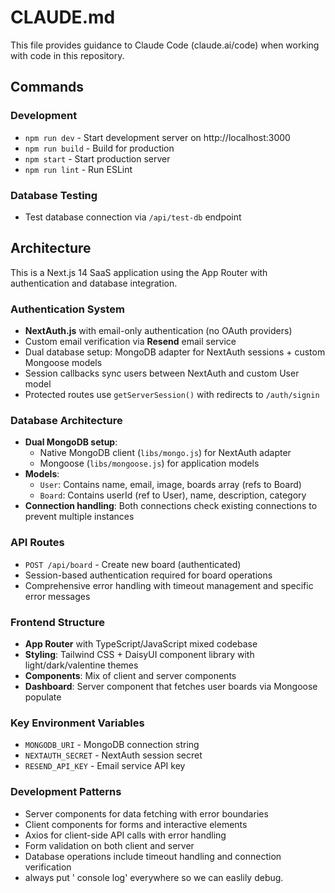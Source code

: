 # CLAUDE.md

This file provides guidance to Claude Code (claude.ai/code) when working with code in this repository.

## Commands

### Development
- `npm run dev` - Start development server on http://localhost:3000
- `npm run build` - Build for production
- `npm start` - Start production server
- `npm run lint` - Run ESLint

### Database Testing
- Test database connection via `/api/test-db` endpoint

## Architecture

This is a Next.js 14 SaaS application using the App Router with authentication and database integration.

### Authentication System
- **NextAuth.js** with email-only authentication (no OAuth providers)
- Custom email verification via **Resend** email service
- Dual database setup: MongoDB adapter for NextAuth sessions + custom Mongoose models
- Session callbacks sync users between NextAuth and custom User model
- Protected routes use `getServerSession()` with redirects to `/auth/signin`

### Database Architecture
- **Dual MongoDB setup**:
  - Native MongoDB client (`libs/mongo.js`) for NextAuth adapter
  - Mongoose (`libs/mongoose.js`) for application models
- **Models**:
  - `User`: Contains name, email, image, boards array (refs to Board)
  - `Board`: Contains userId (ref to User), name, description, category
- **Connection handling**: Both connections check existing connections to prevent multiple instances

### API Routes
- `POST /api/board` - Create new board (authenticated)
- Session-based authentication required for board operations
- Comprehensive error handling with timeout management and specific error messages

### Frontend Structure
- **App Router** with TypeScript/JavaScript mixed codebase
- **Styling**: Tailwind CSS + DaisyUI component library with light/dark/valentine themes
- **Components**: Mix of client and server components
- **Dashboard**: Server component that fetches user boards via Mongoose populate

### Key Environment Variables
- `MONGODB_URI` - MongoDB connection string
- `NEXTAUTH_SECRET` - NextAuth session secret
- `RESEND_API_KEY` - Email service API key

### Development Patterns
- Server components for data fetching with error boundaries
- Client components for forms and interactive elements
- Axios for client-side API calls with error handling
- Form validation on both client and server
- Database operations include timeout handling and connection verification
- always put ' console log' everywhere so we can easlily debug.